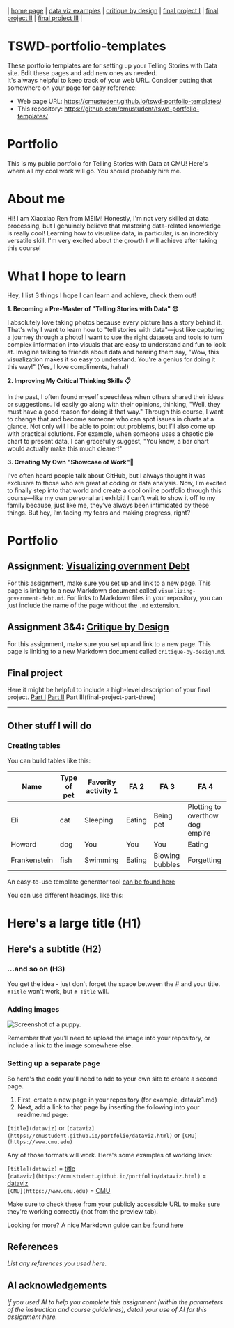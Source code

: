 | [home page](https://cmustudent.github.io/tswd-portfolio-templates/) | [data viz examples](dataviz-examples) | [critique by design](critique-by-design) | [final project I](final-project-part-one) | [final project II](final-project-part-two) | [final project III](final-project-part-three) |

# TSWD-portfolio-templates
These portfolio templates are for setting up your Telling Stories with Data site.  Edit these pages and add new ones as needed.   
It's always helpful to keep track of your web URL.  Consider putting that somewhere on your page for easy reference: 

- Web page URL: https://cmustudent.github.io/tswd-portfolio-templates/
- This repository: https://github.com/cmustudent/tswd-portfolio-templates/

# Portfolio
This is my public portfolio for Telling Stories with Data at CMU!  Here's where all my cool work will go.  You should probably hire me. 

# About me
Hi!  I am Xiaoxiao Ren from MEIM! Honestly, I'm not very skilled at data processing, but I genuinely believe that mastering data-related knowledge is really cool! Learning how to visualize data, in particular, is an incredibly versatile skill. I'm very excited about the growth I will achieve after taking this course!

# What I hope to learn
Hey, I list 3 things I hope I can learn and achieve, check them out! 

**1. Becoming a Pre-Master of "Telling Stories with Data" 😎** 

I absolutely love taking photos because every picture has a story behind it. That's why I want to learn how to "tell stories with data"—just like capturing a journey through a photo! I want to use the right datasets and tools to turn complex information into visuals that are easy to understand and fun to look at. Imagine talking to friends about data and hearing them say, "Wow, this visualization makes it so easy to understand. You're a genius for doing it this way!" (Yes, I love compliments, haha!)

**2. Improving My Critical Thinking Skills 📋**

In the past, I often found myself speechless when others shared their ideas or suggestions. I’d easily go along with their opinions, thinking, "Well, they must have a good reason for doing it that way." Through this course, I want to change that and become someone who can spot issues in charts at a glance. Not only will I be able to point out problems, but I’ll also come up with practical solutions. For example, when someone uses a chaotic pie chart to present data, I can gracefully suggest, "You know, a bar chart would actually make this much clearer!"

**3. Creating My Own "Showcase of Work"🪩**

I've often heard people talk about GitHub, but I always thought it was exclusive to those who are great at coding or data analysis. Now, I’m excited to finally step into that world and create a cool online portfolio through this course—like my own personal art exhibit! I can’t wait to show it off to my family because, just like me, they’ve always been intimidated by these things. But hey, I’m facing my fears and making progress, right?


# Portfolio

## Assignment: [Visualizing overnment Debt](visualizing-government-debt)
For this assignment, make sure you set up and link to a new page.  This page is linking to a new Markdown document called `visualizing-government-debt.md`.  For links to Markdown files in your repository, you can just include the name of the page without the `.md` extension. 

## Assignment 3&4: [Critique by Design](critique-by-design)
For this assignment, make sure you set up and link to a new page.  This page is linking to a new Markdown document called `critique-by-design.md`.  

## Final project
Here it might be helpful to include a high-level description of your final project. 
[Part I](final-project-part-one)
[Part II](final-project-part-two)
Part III(final-project-part-three)

---
## Other stuff I will do 


### Creating tables

You can build tables like this: 

| Name         | Type of pet | Favority activity 1 | FA 2   | FA 3            | FA 4                                |
|--------------|-------------|---------------------|--------|-----------------|-------------------------------------|
| Eli          | cat         | Sleeping            | Eating | Being pet       | Plotting to overthow dog empire     |
| Howard       | dog         | You                 | You    | You             | Eating                              |
| Frankenstein | fish        | Swimming            | Eating | Blowing bubbles | Forgetting                          |

An easy-to-use template generator tool [can be found here](https://www.tablesgenerator.com/markdown_tables)

You can use different headings, like this: 

# Here's a large title (H1)
## Here's a subtitle (H2)
### ...and so on (H3)
You get the idea - just don't forget the space between the # and your title.  `#Title` won't work, but `# Title` will. 

### Adding images 

![Screenshot of a puppy.](https://images7.memedroid.com/images/UPLOADED733/616e651cf3e5a.jpeg)

Remember that you'll need to upload the image into your repository, or include a link to the image somewhere else.  

### Setting up a separate page

So here's the code you'll need to add to your own site to create a second page. 

1. First, create a new page in your repository (for example, dataviz1.md)
2. Next, add a link to that page by inserting the following into your readme.md page:

`[title](dataviz)` or `[dataviz](https://cmustudent.github.io/portfolio/dataviz.html)` or `[CMU](https://www.cmu.edu)`

Any of those formats will work. Here's some examples of working links: 

`[title](dataviz)` = [title](dataviz)  
`[dataviz](https://cmustudent.github.io/portfolio/dataviz.html)` = [dataviz](https://cmustudent.github.io/portfolio/dataviz.html)  
`[CMU](https://www.cmu.edu)` = [CMU](https://www.cmu.edu)   

Make sure to check these from your publicly accessible URL to make sure they're working correctly (not from the preview tab). 

Looking for more?  A nice Markdown guide [can be found here](https://www.markdownguide.org/cheat-sheet/)

## References
_List any references you used here._

## AI acknowledgements
_If you used AI to help you complete this assignment (within the parameters of the instruction and course guidelines), detail your use of AI for this assignment here._

